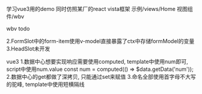 学习vue3用的demo
同时仿照某厂的react vista框架
示例/views/Home
视图组件/wbv

wbv todo
<!-- 1.model的methods、未渲染到视图层的data都没法用 -->
2.FormSlot中的form-item使用v-model直接暴露了ctx中存储formModel的变量
3.HeadSlot未开发
<!-- 4.el-pagination未继承属性 -->

vue3
1.数据中心想要实现响应需要使用computed, template中使用num即可, script中使用num.value
    const num = computed(() => $data.getData('num'));
2.数据中心的get都做了深拷贝, 只能通过set来赋值
3.命名全部使用首字母不大写的驼峰, template中使用短横隔线